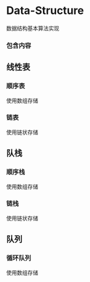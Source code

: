 # Data-Structure
数据结构基本算法实现


### 包含内容

## 线性表 

### 顺序表

使用数组存储

### 链表

使用链状存储


## 队栈

### 顺序栈

使用数组存储

### 链栈


使用链状存储


## 队列

### 循环队列

使用数组存储




